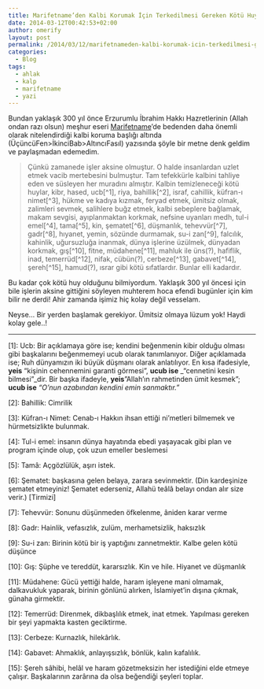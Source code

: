 ```yaml
---
title: Marifetname’den Kalbi Korumak İçin Terkedilmesi Gereken Kötü Huylar
date: 2014-03-12T00:42:53+02:00
author: omerify
layout: post
permalink: /2014/03/12/marifetnameden-kalbi-korumak-icin-terkedilmesi-gereken-kotu-huylar/
categories:
  - Blog
tags:
  - ahlak
  - kalp
  - marifetname
  - yazi
---
```


Bundan yaklaşık 300 yıl önce Erzurumlu İbrahim Hakkı Hazretlerinin (Allah ondan razı olsun) meşhur eseri <a href="http://tr.wikipedia.org/wiki/Marifetname" target="_blank" rel="noreferrer noopener nofollow">Marifetname</a>’de bedenden daha önemli olarak nitelendirdiği kalbi koruma başlığı altında (ÜçüncüFen>İkinciBab>AltıncıFasıl) yazısında şöyle bir metne denk geldim ve paylaşmadan edemedim.

<blockquote>
  <p>
    Çünkü zamanede işler aksine olmuştur. O halde insanlardan uzlet etmek vacib mertebesini bulmuştur. Tam tefekkürle kalbini tahliye eden ve süsleyen her muradını almıştır. Kalbin temizleneceği kötü huylar, kibr, hased, ucb[^1], riya, bahillik[^2], israf, cahillik, küfran-ı nimet[^3], hükme ve kadıya kızmak, feryad etmek, ümitsiz olmak, zalimleri sevmek, salihlere buğz etmek, kalbi sebeplere bağlamak, makam sevgisi, ayıplanmaktan korkmak, nefsine uyanları medh, tul-i emel[^4], tama[^5], kin, şematet[^6], düşmanlık, tehevvür[^7], gadr[^8], hıyanet, yemin, sözünde durmamak, su-i zan[^9], falcılık, kahinlik, uğursuzluğa inanmak, dünya işlerine üzülmek, dünyadan korkmak, gış[^10], fitne, müdahene[^11], mahluk ile üns(?), hafiflik, inad, temerrüd[^12], nifak, cübün(?), cerbeze[^13], gabavet[^14], şereh[^15], hamud(?), ısrar gibi kötü sıfatlardır. Bunlar elli kadardır.
  </p>
</blockquote>

Bu kadar çok kötü huy olduğunu bilmiyordum. Yaklaşık 300 yıl öncesi için bile işlerin aksine gittiğini söyleyen muhterem hoca efendi bugünler için kim bilir ne derdi! Ahir zamanda işimiz hiç kolay değil vesselam.

Neyse… Bir yerden başlamak gerekiyor. Ümitsiz olmaya lüzum yok! Haydi kolay gele..!

<hr />

[1]: Ucb: Bir açıklamaya göre ise; kendini beğenmenin kibir olduğu olması gibi başkalarını beğenmemeyi ucub olarak tanımlanıyor. Diğer açıklamada ise; Ruh dünyamızın iki büyük düşmanı olarak anlatılıyor. En kısa ifadesiyle, **yeis** “kişinin cehennemini garanti görmesi”, **ucub ise** _“cennetini kesin bilmesi”_dir. Bir başka ifadeyle, **yeis**”Allah’ın rahmetinden ümit kesmek”; **ucub ise** _“O’nun azabından kendini emin sanmaktır.”_

[2]: Bahillik: Cimrilik

[3]: Küfran-ı Nimet: Cenab-ı Hakkın ihsan ettiği ni’metleri bilmemek ve hürmetsizlikte bulunmak.

[4]: Tul-i emel: insanın dünya hayatında ebedi yaşayacak gibi plan ve program içinde olup, çok uzun emeller beslemesi

[5]: Tamâ: Açgözlülük, aşırı istek.

[6]: Şematet: başkasına gelen belaya, zarara sevinmektir. (Din kardeşinize şematet etmeyiniz! Şematet ederseniz, Allahü teâlâ belayı ondan alır size verir.) [Tirmizi]

[7]: Tehevvür: Sonunu düşünmeden öfkelenme, âniden karar verme

[8]: Gadr: Hainlik, vefasızlık, zulüm, merhametsizlik, haksızlık

[9]: Su-i zan: Birinin kötü bir iş yaptığını zannetmektir. Kalbe gelen kötü düşünce

[10]: Gış: Şüphe ve tereddüt, kararsızlık. Kin ve hile. Hiyanet ve düşmanlık

[11]: Müdahene: Gücü yettiği halde, haram işleyene mani olmamak, dalkavukluk yaparak, birinin gönlünü alırken, İslamiyet’in dışına çıkmak, günaha girmektir.

[12]: Temerrüd: Direnmek, dikbaşlılık etmek, inat etmek. Yapılması gereken bir şeyi yapmakta kasten geciktirme.

[13]: Cerbeze: Kurnazlık, hilekârlık.

[14]: Gabavet: Ahmaklık, anlayışsızlık, bönlük, kalın kafalılık.

[15]: Şereh sâhibi, helâl ve haram gözetmeksizin her istediğini elde etmeye çalışır. Başkalarının zarârına da olsa beğendiği şeyleri toplar.
